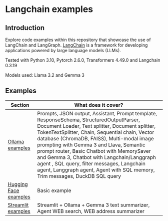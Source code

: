 # Langchain examples

## Introduction

Explore code examples within this repository that showcase the use of LangChain and LangGraph.
[LangChain](https://python.langchain.com/docs/introduction/) is a framework for developing applications powered by large language models (LLMs).

Tested with Python 3.10, Pytorch 2.6.0, Transformers 4.49.0 and Langchain 0.3.19

Models used: Llama 3.2 and Gemma 3


## Examples
| **Section**                          | **What does it cover?**                                                                                                                                                                                                                                                                                                                                                                                                                                                                                           |
|--------------------------------------|-------------------------------------------------------------------------------------------------------------------------------------------------------------------------------------------------------------------------------------------------------------------------------------------------------------------------------------------------------------------------------------------------------------------------------------------------------------------------------------------------------------------|
| [Ollama examples](ollama)            | Prompts, JSON output, Assistant, Prompt template, ResponseSchema, StructuredOutputParser, Document Loader, Text splitter, Document splitter, TokenTextSplitter, Chain, Sequential chain, Vector database (ChromaDB, FAISS), Multi-modal image prompting with Gemma 3 and Llava, Semantic prompt router, Basic Chatbot with MemorySaver and Gemma 3, Chatbot with Langchain/Langgraph agent , SQL query, filter messages, Langchain agent, Langgraph agent, Agent with SQL memory, Trim messages, DuckDB SQL query |
| [Hugging Face examples](huggingface) | Basic example                                                                                                                                                                                                                                                                                                                                                                                                                                                                                                     |
| [Streamlit examples](streamlit)      | Streamlit + Ollama + Gemma 3 text summarizer, Agent WEB search, WEB address summarizer                                                                                                                                                                                                                                                                                                                                                                                                                            |
